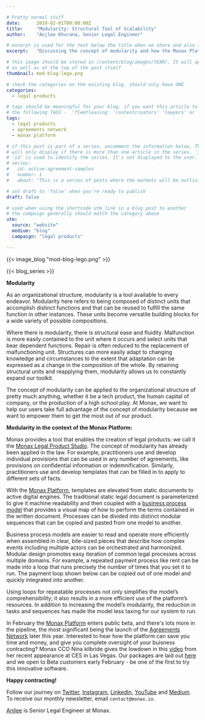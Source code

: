 ```yaml
---

# Pretty normal stuff
date:      2019-02-01T00:00:00Z
title:     "Modularity: Structural Tool of Scalability"
author:    "Anjlee Khurana, Senior Legal Engineer"

# excerpt is used for the text below the title when we share and also is the summary of the post on https://monax.io/blog
excerpt:   "Discussing the concept of modularity and how the Monax Platform utilises this organisational tool."

# this image should be stored in /content/blog/images/YEAR/. It will appear as a thumbnail on any listings,
# as well as at the top of the post itself
thumbnail: mod-blog-lego.png

# check the categories on the existing blog. should only have ONE
categories:
  - legal products

# tags should be meaningful for your blog. if you want this article to show on a 'use case' page, you can use
# the following TAGS -  'fleetleasing' 'contentcreators' 'lawyers' or 'corporate'
tags:
  - legal products
  - agreements network
  - monax platform

# if this post is part of a series, uncomment the information below. The 'article series' box
# will only display if there is more than one article in the series. 'id', 'number' and 'about' all must be present.
# 'id' is used to identify the series. It's not displayed to the user.
# series:
#   id: active-agreement-samples
#   number: 1
#   about: "This is a series of posts where the marmots will be outlining how the Monax Platform and the Agreements Network can be used in harmony to create the legal products of the future."

# set draft to 'false' when you're ready to publish
draft: false

# used when using the shortcode utm_link in a blog post to another
# the campaign generally should match the category above
utm:
  source: "website"
  medium: "blog"
  campaign: "legal products"

---
```


<!-- In general the filename below should match thumbnail category above -->
{{< image_blog "mod-blog-lego.png" >}}

<!-- if this article is part of a series, related articles will automatically appear here -->
{{< blog_series >}}

<!-- Content markdown here - first title on page is auto generated from title in frontmatter -->

**Modularity**

As an organizational structure, modularity is a tool available to every endeavor. Modularity here refers to being composed of distinct units that accomplish distinct functions and that can be reused to fulfill the same function in other instances. These units become versatile building blocks for a wide variety of possible compositions.

Where there is modularity, there is structural ease and fluidity. Malfunction is more easily contained to the unit where it occurs and select units that bear dependent functions. Repair is often reduced to the replacement of malfunctioning unit. Structures can more easily adapt to changing knowledge and circumstances to the extent that adaptation can be expressed as a change in the composition of the whole. By retaining structural units and reapplying them, modularity allows us to constantly expand our toolkit.

The concept of modularity can be applied to the organizational structure of pretty much anything, whether it be a tech product, the human capital of company, or the production of a high school play. At Monax, we want to help our users take full advantage of the concept of modularity because we want to empower them to get the most out of our product.

**Modularity in the context of the Monax Platform:**

Monax provides a tool that enables the creation of legal products: we call it the [Monax Legal Product Studio](https://monax.io/blog/2018/11/22/introducing-the-monax-legal-product-studio/). The concept of modularity has already been applied in the law. For example, practitioners use and develop individual provisions that can be used in any number of agreements, like provisions on confidential information or indemnification. Similarly, practitioners use and develop templates that can be filled in to apply to different sets of facts.

With the [Monax Platform](https://monax.io/blog/2018/12/04/introducing-the-monax-platform---contract-lifecycle-management-for-the-digital-age/), templates are elevated from static documents to active digital engines. The traditional static legal document is parameterized to give it machine readability and then coupled with a [business process model](https://monax.io/blog/2018/09/25/introducing-the-monax-bpmn-engine---the-powerhouse-for-legal-products./) that provides a visual map of how to perform the terms contained in the written document. Processes can be divided into distinct modular sequences that can be copied and pasted from one model to another. 

Business process models are easier to read and operate more efficiently when assembled in clear, bite-sized pieces that describe how complex events including multiple actors can be orchestrated and harmonized. Modular design promotes easy iteration of common legal processes across multiple domains. For example, a repeated payment process like rent can be made into a loop that runs precisely the number of times that you set it to run. The payment loop shown below can be copied out of one model and quickly integrated into another.


Using loops for repeatable processes not only simplifies the model’s comprehensibility; it also results in a more efficient use of the platform’s resources. In addition to increasing the model’s modularity, the reduction in tasks and sequences has made the model less taxing for our system to run.

In February the [Monax Platform](https://monax.io/platform/) enters public beta, and there's lots more in the pipeline, the most significant being the launch of the [Agreements Network](https://agreements.network) later this year. Interested to hear how the platform can save you time and money, and give you complete oversight of your buisness contracting? Monax CCO Nina kilbride gives the lowdown in this [video](https://youtu.be/8yTzIKc0KdM) from her recent appearance at CES in Las Vegas. Our packages are laid out [here](https://monax.io/pricing/) and we open to Beta customers early February - be one of the first to try this innovative software.


**Happy contracting!**

Follow our journey on [Twitter](https://twitter.com/monaxHQ?lang=en), [Instagram](https://www.instagram.com/monaxhq/?hl=en), [LinkedIn](https://www.linkedin.com/company/monax/), [YouTube](https://www.youtube.com/channel/UCTNwr9rWLg3C3gtZolFZDOQ/videos) and [Medium](https://medium.com/monaxhq). To receive our monthly newsletter, email `contact@monax.io`. 

[Anjlee](https://www.linkedin.com/in/anjlee-khurana-286630122) is Senior Legal Engineer at Monax. 


